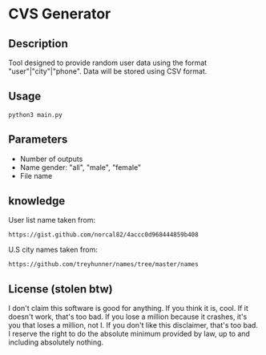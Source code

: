 # CVS Generator

## Description

Tool designed to provide random user data using the format "user"|"city"|"phone".
Data will be stored using CSV format.

## Usage

```
python3 main.py
```

## Parameters

- Number of outputs
- Name gender: "all", "male", "female"
- File name

## knowledge

User list name taken from:
```
https://gist.github.com/norcal82/4accc0d968444859b408
```

U.S city names taken from:
```
https://github.com/treyhunner/names/tree/master/names
```

## License (stolen btw)

I don't claim this software is good for anything. If you think it is, cool. If it doesn't work, that's too bad.
If you lose a million because it crashes, it's you that loses a million, not I. If you don't like this disclaimer, that's too bad.
I reserve the right to do the absolute minimum provided by law, up to and including absolutely nothing.
